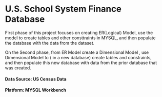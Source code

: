 # U.S. School System Finance Database
First phase of this project focuses on creating ER(Logical) Model, use the model to create tables and other consttraints in MYSQL, and then populate the database with the data from the dataset. 

On the Second phase, from ER Model create a Dimensional Model , use Dimensional Model to ( in a new database) create tables and constraints, and then populate this new database with data from the prior database that was created.


#### Data Source: US Census Data
#### Platform: MYSQL Workbench
